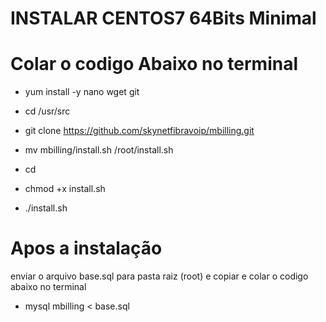 # INSTALAR CENTOS7 64Bits Minimal
# Colar o codigo Abaixo no terminal

- yum install -y nano wget git
- cd /usr/src
- git clone https://github.com/skynetfibravoip/mbilling.git

- mv mbilling/install.sh /root/install.sh
- cd 
- chmod +x install.sh
- ./install.sh
# 

# Apos a instalação
enviar o arquivo base.sql para pasta raiz (root) e copiar e colar o codigo abaixo no terminal


- mysql mbilling < base.sql


